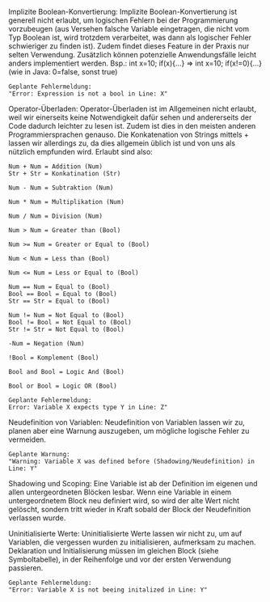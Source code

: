 Implizite Boolean-Konvertierung:
    Implizite Boolean-Konvertierung ist generell nicht erlaubt, um logischen Fehlern bei der Programmierung vorzubeugen (aus Versehen falsche Variable eingetragen, die nicht vom Typ Boolean ist, wird trotzdem verarbeitet, was dann als logischer Fehler schwieriger zu finden ist). Zudem findet dieses Feature in der Praxis nur selten Verwendung. Zusätzlich können potenzielle Anwendungsfälle leicht anders implementiert werden. Bsp.:
        int x=10; if(x){...}         =>          int x=10; if(x!=0){...}
        (wie in Java: 0=false, sonst true)

    Geplante Fehlermeldung:
    "Error: Expression is not a bool in Line: X"

Operator-Überladen:
    Operator-Überladen ist im Allgemeinen nicht erlaubt, weil wir einerseits keine Notwendigkeit dafür sehen und andererseits der Code dadurch leichter zu lesen ist. Zudem ist dies in den meisten anderen Programmiersprachen genauso. Die Konkatenation von Strings mittels + lassen wir allerdings zu, da dies allgemein üblich ist und von uns als nützlich empfunden wird.
    Erlaubt sind also:

    Num + Num = Addition (Num)
    Str + Str = Konkatination (Str)

    Num - Num = Subtraktion (Num)

    Num * Num = Multiplikation (Num)

    Num / Num = Division (Num)

    Num > Num = Greater than (Bool)

    Num >= Num = Greater or Equal to (Bool)

    Num < Num = Less than (Bool)

    Num <= Num = Less or Equal to (Bool)

    Num == Num = Equal to (Bool)
    Bool == Bool = Equal to (Bool)
    Str == Str = Equal to (Bool)

    Num != Num = Not Equal to (Bool)
    Bool != Bool = Not Equal to (Bool)
    Str != Str = Not Equal to (Bool)
    
    -Num = Negation (Num)

    !Bool = Komplement (Bool)

    Bool and Bool = Logic And (Bool)

    Bool or Bool = Logic OR (Bool)

    Geplante Fehlermeldung:
    Error: Variable X expects type Y in Line: Z"


Neudefinition von Variablen:
    Neudefinition von Variablen lassen wir zu, planen aber eine Warnung auszugeben, um mögliche logische Fehler zu vermeiden.

    Geplante Warnung:
    "Warning: Variable X was defined before (Shadowing/Neudefinition) in Line: Y"

Shadowing und Scoping:
    Eine Variable ist ab der Definition im eigenen und allen untergeordneten Blöcken lesbar. Wenn eine Variable in einem untergeordnetem Block neu definiert wird, so wird der alte Wert nicht gelöscht, sondern tritt wieder in Kraft sobald der Block der Neudefinition verlassen wurde.

Uninitialisierte Werte:
    Uninitialisierte Werte lassen wir nicht zu, um auf Variablen, die vergessen wurden zu initialisieren, aufmerksam zu machen. Deklaration und Initialisierung müssen im gleichen Block (siehe Symboltabelle), in der Reihenfolge und vor der ersten Verwendung passieren.

    Geplante Fehlermeldung:
    "Error: Variable X is not beeing initalized in Line: Y"


